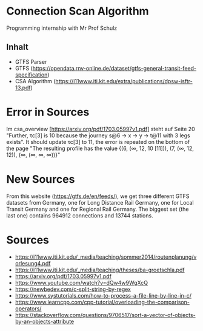 # Connection Scan Algorithm

Programming internship with Mr Prof Schulz

## Inhalt

- GTFS Parser
- GTFS (https://opendata.rnv-online.de/dataset/gtfs-general-transit-feed-specification)
- CSA Algorithm (https://i11www.iti.kit.edu/extra/publications/dpsw-isftr-13.pdf)

# Error in Sources

Im csa\_overview [https://arxiv.org/pdf/1703.05997v1.pdf] steht auf Seite 20 "Further, τc[3] is 10 because the journey s@6 -> x -> y -> t@11 with 3 legs exists". It should update τc[3] to 11, the error is repeated on the bottom of the page "The resulting profile has the value {(6, (∞, 12, 10 [11])), (7, (∞, 12, 12)), (∞, (∞, ∞, ∞))}"

# New Sources

From this website (https://gtfs.de/en/feeds/), we get three different GTFS datasets from Germany, one for Long Distance Rail Germany, one for Local Transit Germany and one for Regional Rail Germany. The biggest set (the last one) contains 964912 connections and 13744 stations.

# Sources

- https://i11www.iti.kit.edu/_media/teaching/sommer2014/routenplanung/vorlesung4.pdf
- https://i11www.iti.kit.edu/_media/teaching/theses/ba-groetschla.pdf
- https://arxiv.org/pdf/1703.05997v1.pdf
- https://www.youtube.com/watch?v=dQw4w9WgXcQ
- https://newbedev.com/c-split-string-by-regex
- https://www.systutorials.com/how-to-process-a-file-line-by-line-in-c/
- https://www.learncpp.com/cpp-tutorial/overloading-the-comparison-operators/
- https://stackoverflow.com/questions/9706517/sort-a-vector-of-objects-by-an-objects-attribute

